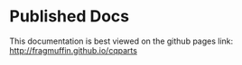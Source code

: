 # Published Docs

This documentation is best viewed on the github pages link:
http://fragmuffin.github.io/cqparts
